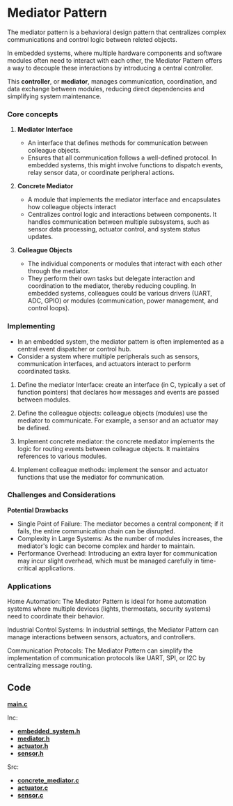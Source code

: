 # Mediator Pattern

The mediator pattern is a behavioral design pattern that centralizes
complex communications and control logic between releted objects.

In embedded systems, where multiple hardware components and software
modules often need to interact with each other, the Mediator Pattern
offers a way to decouple these interactions by introducing a central
controller.

This **controller**, or **mediator**, manages communication, coordination,
and data exchange between modules, reducing direct dependencies and
simplifying system maintenance.

### Core concepts

1. **Mediator Interface**

    - An interface that defines methods for communication between colleague
    objects.
    - Ensures that all communication follows a well-defined protocol. In
    embedded systems, this might involve functions to dispatch events, relay
    sensor data, or coordinate peripheral actions.

2. **Concrete Mediator**

   - A module that implements the mediator interface and encapsulates how
    colleague objects interact
   - Centralizes control logic and interactions between components. It handles
    communication between multiple subsystems, such as sensor data processing,
    actuator control, and system status updates.

3. **Colleague Objects**

    - The individual components or modules that interact with each other through
    the mediator.
   - They perform their own tasks but delegate interaction and coordination to the
    mediator, thereby reducing coupling. In embedded systems, colleagues could be
    various drivers (UART, ADC, GPIO) or modules (communication, power management,
    and control loops).

### Implementing 

- In an embedded system, the mediator pattern is often implemented as a central 
event dispatcher or control hub.
- Consider a system where multiple peripherals such as sensors, communication interfaces,
and actuators interact to perform coordinated tasks.

1. Define the mediator Interface: create an interface (in C, typically a set of function
pointers) that declares how messages and events are passed between modules.

2. Define the colleague objects: colleague objects (modules) use the mediator to
communicate. For example, a sensor and an actuator may be defined.

3. Implement concrete mediator: the concrete mediator implements the logic for routing
events between colleague objects. It maintains references to various modules.

4. Implement colleague methods: implement the sensor and actuator functions that use
the mediator for communication.

### Challenges and Considerations

**Potential Drawbacks**

- Single Point of Failure: The mediator becomes a central component; if it fails,
the entire communication chain can be disrupted.
- Complexity in Large Systems: As the number of modules increases, the mediator's logic can
become complex and harder to maintain.
- Performance Overhead: Introducing an extra layer for communication may incur slight overhead,
which must be managed carefully in time-critical applications.

### Applications

Home Automation: The Mediator Pattern is ideal for home automation systems where multiple 
devices (lights, thermostats, security systems) need to coordinate their behavior.

Industrial Control Systems: In industrial settings, the Mediator Pattern can manage interactions
between sensors, actuators, and controllers.

Communication Protocols: The Mediator Pattern can simplify the implementation of communication
protocols like UART, SPI, or I2C by centralizing message routing.

## Code

**[main.c](app/Src/main.c)**

Inc:

- **[embedded_system.h](app/Inc/embedded_system.h)**
- **[mediator.h](app/Inc/mediator.h)**
- **[actuator.h](app/Inc/actuator.h)**
- **[sensor.h](app/Inc/sensor.h)**

Src:

- **[concrete_mediator.c](app/Src/concrete_mediator.c)**
- **[actuator.c](app/Src/actuator.c)**
- **[sensor.c](app/Src/sensor.c)**
